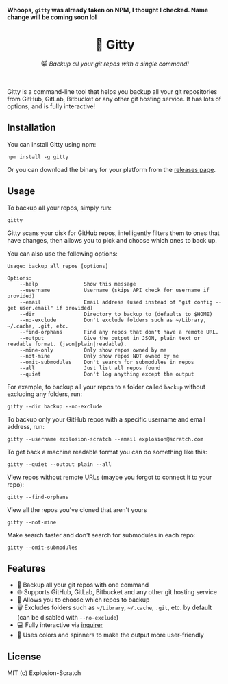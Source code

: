 **Whoops, `gitty` was already taken on NPM, I thought I checked. Name change will be coming soon lol**



<div align=center><h1>🐾 Gitty</h1></div>

<center>😸 <i>Backup all your git repos with a single command!</i></center><br><br>

Gitty is a command-line tool that helps you backup all your git repositories from GitHub, GitLab, Bitbucket or any other git hosting service. It has lots of options, and is fully interactive!

## Installation

You can install Gitty using npm:
    
    npm install -g gitty 

Or you can download the binary for your platform from the [releases page](https://github.com/explosion-scratch/gitty/releases).

## Usage

To backup all your repos, simply run:
    
    gitty 

Gitty scans your disk for GitHub repos, intelligently filters them to ones that have changes, then allows you to pick and choose which ones to back up.

You can also use the following options:
    
```
Usage: backup_all_repos [options]

Options:
    --help               Show this message
    --username           Username (skips API check for username if provided)
    --email              Email address (used instead of "git config --get user.email" if provided)
    --dir                Directory to backup to (defaults to $HOME)
    --no-exclude         Don't exclude folders such as ~/Library, ~/.cache, .git, etc.
    --find-orphans       Find any repos that don't have a remote URL.
    --output             Give the output in JSON, plain text or readable format. (json|plain|readable).
    --mine-only          Only show repos owned by me
    --not-mine           Only show repos NOT owned by me
    --omit-submodules    Don't search for submodules in repos
    --all                Just list all repos found
    --quiet              Don't log anything except the output
```

For example, to backup all your repos to a folder called `backup` without excluding any folders, run:
    
    gitty --dir backup --no-exclude 

To backup only your GitHub repos with a specific username and email address, run:
    
    gitty --username explosion-scratch --email explosion@scratch.com 

To get back a machine readable format you can do something like this:

    gitty --quiet --output plain --all

View repos without remote URLs (maybe you forgot to connect it to your repo):

    gitty --find-orphans

View all the repos you've cloned that aren't yours

    gitty --not-mine

Make search faster and don't search for submodules in each repo:

    gitty --omit-submodules

## Features

* 🚀 Backup all your git repos with one command
* 🌐 Supports GitHub, GitLab, Bitbucket and any other git hosting service
* 📝 Allows you to choose which repos to backup
* 🗑️ Excludes folders such as `~/Library`, `~/.cache`, `.git`, etc. by default (can be disabled with `--no-exclude`)
* 💻 Fully interactive via [inquirer](https://npmjs.com/package/inquirer)
* 🎨 Uses colors and spinners to make the output more user-friendly

## License

MIT (c) Explosion-Scratch
